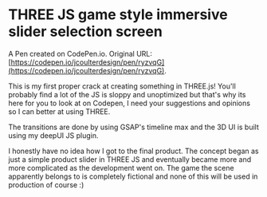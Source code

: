 # THREE JS game style immersive slider selection screen

A Pen created on CodePen.io. Original URL: [https://codepen.io/jcoulterdesign/pen/ryzvqG](https://codepen.io/jcoulterdesign/pen/ryzvqG).

This is my first proper crack at creating something in THREE.js! You'll probably find a lot of the JS is sloppy and unoptimized but that's why its here for you to look at on Codepen, I need your suggestions and opinions so I can better at using THREE.

The transitions are done by using GSAP's timeline max and the 3D UI is built using my deepUI JS plugin.

I honestly have no idea how I got to the final product. The concept began as just a simple product slider in THREE JS and eventually became more and more complicated as the development went on. The game the scene apparently belongs to is completely fictional and none of this will be used in production of course :)
